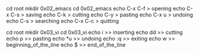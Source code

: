 cd root
mkdir 0x02_emacs
cd 0x02_emacs
echo C-x C-f > opening
echo C-x C-s > saving
echo C-k > cutting
echo C-y > pasting
echo C-x u > undoing
echo C-s > searching
echo C-x C-c > quitting

cd root
mkdir 0x03_vi
cd  0x03_vi
echo i >> inserting
echo dd >> cutting
echo p >> pasting 
echo *u >> undoing
echo :q >> exiting
echo w >> beginning_of_the_line
echo $ >> end_of_the_line
